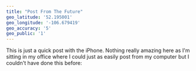 ```yaml
---
title: "Post From The Future"
geo_latitude: '52.195001'
geo_longitude: '-106.679419'
geo_accuracy: '5'
geo_public: '1'
---
```

<p>This is just a quick post with the iPhone. Nothing really amazing here as I'm sitting in my office where I could just as easily post from my computer but I couldn't have done this before:</p>
<p><a href="https://chrisenns.com/wp-content/uploads/2010/09/l_640_480_8DE05179-88B8-4241-B14F-A27AE2FBD33A.jpeg"><img src="https://chrisenns.com/wp-content/uploads/2010/09/l_640_480_8DE05179-88B8-4241-B14F-A27AE2FBD33A.jpeg" alt="" class="alignnone size-full" /></a></p>
